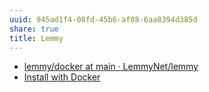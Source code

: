 ```yaml
---
uuid: 945ad1f4-08fd-45b6-af08-6aa8394d385d
share: true
title: Lemmy
---
```

* [lemmy/docker at main · LemmyNet/lemmy](https://github.com/LemmyNet/lemmy/tree/main/docker)
* [Install with Docker](https://join-lemmy.org/docs/administration/install_docker.html)